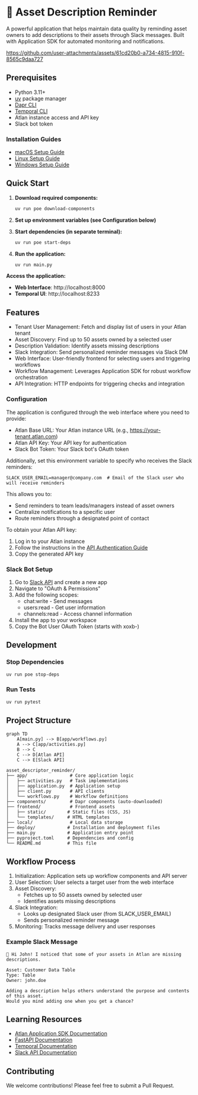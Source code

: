 # 📝 Asset Description Reminder

A powerful application that helps maintain data quality by reminding asset owners to add descriptions to their assets through Slack messages. Built with Application SDK for automated monitoring and notifications.

https://github.com/user-attachments/assets/61cd20b0-a734-4815-910f-8565c9daa727

## Prerequisites

- Python 3.11+
- [uv](https://docs.astral.sh/uv/) package manager
- [Dapr CLI](https://docs.dapr.io/getting-started/install-dapr-cli/)
- [Temporal CLI](https://docs.temporal.io/cli)
- Atlan instance access and API key
- Slack bot token

### Installation Guides
- [macOS Setup Guide](https://github.com/atlanhq/application-sdk/blob/main/docs/docs/setup/MAC.md)
- [Linux Setup Guide](https://github.com/atlanhq/application-sdk/blob/main/docs/docs/setup/LINUX.md)
- [Windows Setup Guide](https://github.com/atlanhq/application-sdk/blob/main/docs/docs/setup/WINDOWS.md)

## Quick Start


1. **Download required components:**
   ```bash
   uv run poe download-components
   ```

2. **Set up environment variables (see Configuration below)**

3. **Start dependencies (in separate terminal):**
   ```bash
   uv run poe start-deps
   ```

4. **Run the application:**
   ```bash
   uv run main.py
   ```

**Access the application:**
- **Web Interface**: http://localhost:8000
- **Temporal UI**: http://localhost:8233

## Features

- Tenant User Management: Fetch and display list of users in your Atlan tenant
- Asset Discovery: Find up to 50 assets owned by a selected user
- Description Validation: Identify assets missing descriptions
- Slack Integration: Send personalized reminder messages via Slack DM
- Web Interface: User-friendly frontend for selecting users and triggering workflows
- Workflow Management: Leverages Application SDK for robust workflow orchestration
- API Integration: HTTP endpoints for triggering checks and integration

### Configuration

The application is configured through the web interface where you need to provide:

- Atlan Base URL: Your Atlan instance URL (e.g., https://your-tenant.atlan.com)
- Atlan API Key: Your API key for authentication
- Slack Bot Token: Your Slack bot's OAuth token

Additionally, set this environment variable to specify who receives the Slack reminders:

```env
SLACK_USER_EMAIL=manager@company.com  # Email of the Slack user who will receive reminders
```

This allows you to:

- Send reminders to team leads/managers instead of asset owners
- Centralize notifications to a specific user
- Route reminders through a designated point of contact

To obtain your Atlan API key:

1. Log in to your Atlan instance
2. Follow the instructions in the [API Authentication Guide](https://ask.atlan.com/hc/en-us/articles/8312649180049-API-authentication)
3. Copy the generated API key

### Slack Bot Setup

1. Go to [Slack API](https://api.slack.com/apps) and create a new app
2. Navigate to "OAuth & Permissions"
3. Add the following scopes:
   - chat:write - Send messages
   - users:read - Get user information
   - channels:read - Access channel information
4. Install the app to your workspace
5. Copy the Bot User OAuth Token (starts with xoxb-)

## Development

### Stop Dependencies
```bash
uv run poe stop-deps
```

### Run Tests
```bash
uv run pytest
```

## Project Structure

```mermaid
graph TD
    A[main.py] --> B[app/workflows.py]
    A --> C[app/activities.py]
    B --> C
    C --> D[Atlan API]
    C --> E[Slack API]
```

```
asset_descriptor_reminder/
├── app/                # Core application logic
│   ├── activities.py   # Task implementations
│   ├── application.py  # Application setup
│   ├── client.py       # API clients
│   └── workflows.py    # Workflow definitions
├── components/         # Dapr components (auto-downloaded)
├── frontend/           # Frontend assets
│   ├── static/        # Static files (CSS, JS)
│   └── templates/     # HTML templates
├── local/              # Local data storage
├── deploy/            # Installation and deployment files
├── main.py            # Application entry point
├── pyproject.toml     # Dependencies and config
└── README.md          # This file
```

## Workflow Process

1. Initialization: Application sets up workflow components and API server
2. User Selection: User selects a target user from the web interface
3. Asset Discovery:
   - Fetches up to 50 assets owned by selected user
   - Identifies assets missing descriptions
4. Slack Integration:
   - Looks up designated Slack user (from SLACK_USER_EMAIL)
   - Sends personalized reminder message
5. Monitoring: Tracks message delivery and user responses

### Example Slack Message

```
👋 Hi John! I noticed that some of your assets in Atlan are missing descriptions.

Asset: Customer Data Table
Type: Table
Owner: john.doe

Adding a description helps others understand the purpose and contents of this asset.
Would you mind adding one when you get a chance?
```

## Learning Resources

- [Atlan Application SDK Documentation](https://github.com/atlanhq/application-sdk/tree/main/docs)
- [FastAPI Documentation](https://fastapi.tiangolo.com/)
- [Temporal Documentation](https://docs.temporal.io/)
- [Slack API Documentation](https://api.slack.com/docs)

## Contributing

We welcome contributions! Please feel free to submit a Pull Request.
